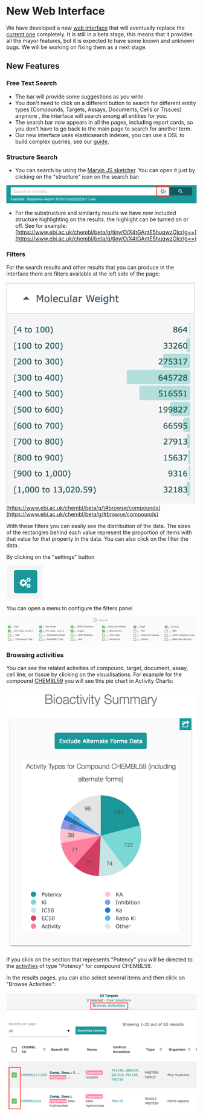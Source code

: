 # New Web Interface

We have developed a new [web interface](https://www.ebi.ac.uk/chembl/beta/) that will eventually replace the [current one](https://www.ebi.ac.uk/chembl/) completely. It is still in a beta stage, this means that it provides all the mayor features, but it is expected to have some known and unknown bugs. We will be working on fixing them as a next stage.

## New Features

### Free Text Search

* The bar will provide some suggestions as you write. 
* You don't need to click on a different button to search for different entity types \(Compounds, Targets, Assays, Documents, Cells or Tissues\) anymore , the interface will search among all entities for you. 
* The search bar now appears in all the pages, including report cards, so you don't have to go back to the main page to search for another term. 
* Our new interface uses elasticsearch indexes, you can use a DSL to build complex queries, see our [guide](searching-guide.md). 

### Structure Search

* You can search by using the [Marvin JS sketcher](https://chemaxon.com/products/marvin-js). You can open it just by clicking on the "structure" icon on the search bar:

![](.gitbook/assets/screen-shot-2018-06-20-at-17.06.11.png)

* For the substructure and similarity results we have now included structure highlighting on the results. the highlight can be turned on or off. See for example: [https://www.ebi.ac.uk/chembl/beta/g/tiny/O/X4tGAntE5huqwzOIcrlg==](https://www.ebi.ac.uk/chembl/beta/g/tiny/O/X4tGAntE5huqwzOIcrlg==) 

### Filters

For the search results and other results that you can produce in the interface there are filters available at the left side of the page:

![](https://github.com/chembl/GLaDOS-docs/raw/master/.gitbook/assets/screen-shot-2018-06-21-at-12.39.37.png) [https://www.ebi.ac.uk/chembl/beta/g/\#browse/compounds](https://www.ebi.ac.uk/chembl/beta/g/#browse/compounds)

With these filters you can easily see the distribution of the data. The sizes of the rectangles behind each value represent the proportion of items with that value for that property in the data. You can also click on the filter the data.

By clicking on the "settings" button

![](https://github.com/chembl/GLaDOS-docs/raw/master/.gitbook/assets/screen-shot-2018-06-21-at-13.35.17.png)

You can open a menu to configure the filters panel

![](.gitbook/assets/screen-shot-2018-06-21-at-13.36.42.png)

### Browsing activities

You can see the related activities of compound, target, document, assay, cell line, or tissue by clicking on the visualisations. For example for the compound [CHEMBL59](https://www.ebi.ac.uk/chembl/beta/compound_report_card/CHEMBL59/) you will see this pie chart in Activity Charts:

![](https://raw.githubusercontent.com/chembl/GLaDOS-docs/master/.gitbook/assets/screen-shot-2018-06-21-at-13.55.55.png)

If you click on the section that represents "Potency" you will be directed to the [activities](https://www.ebi.ac.uk/chembl/beta/g/#browse/activities/filter/molecule_chembl_id%3A%28%22CHEMBL59%22%20OR%20%22CHEMBL3247442%22%20OR%20%22CHEMBL1557%22%29%20AND%20standard_type%3A%28%22Potency%22%29) of type "Potency" for compound CHEMBL59. 

In the results pages, you can also select several items and then click on "Browse Activities":

![](.gitbook/assets/screen-shot-2018-06-21-at-14.13.02.png)



